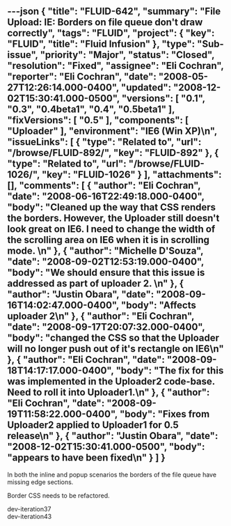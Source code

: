 ---json
{
  "title": "FLUID-642",
  "summary": "File Upload: IE: Borders on file queue don't draw correctly",
  "tags": "FLUID",
  "project": {
    "key": "FLUID",
    "title": "Fluid Infusion"
  },
  "type": "Sub-issue",
  "priority": "Major",
  "status": "Closed",
  "resolution": "Fixed",
  "assignee": "Eli Cochran",
  "reporter": "Eli Cochran",
  "date": "2008-05-27T12:26:14.000-0400",
  "updated": "2008-12-02T15:30:41.000-0500",
  "versions": [
    "0.1",
    "0.3",
    "0.4beta1",
    "0.4",
    "0.5beta1"
  ],
  "fixVersions": [
    "0.5"
  ],
  "components": [
    "Uploader"
  ],
  "environment": "IE6 (Win XP)\n",
  "issueLinks": [
    {
      "type": "Related to",
      "url": "/browse/FLUID-892/",
      "key": "FLUID-892"
    },
    {
      "type": "Related to",
      "url": "/browse/FLUID-1026/",
      "key": "FLUID-1026"
    }
  ],
  "attachments": [],
  "comments": [
    {
      "author": "Eli Cochran",
      "date": "2008-06-16T22:49:18.000-0400",
      "body": "Cleaned up the way that CSS renders the borders. However, the Uploader still doesn't look great on IE6. I need to change the width of the scrolling area on IE6 when it is in scrolling mode.&#x20;\n"
    },
    {
      "author": "Michelle D'Souza",
      "date": "2008-09-02T12:53:19.000-0400",
      "body": "We should ensure that this issue is addressed as part of uploader 2.&#x20;\n"
    },
    {
      "author": "Justin Obara",
      "date": "2008-09-16T14:02:47.000-0400",
      "body": "Affects uploader 2\n"
    },
    {
      "author": "Eli Cochran",
      "date": "2008-09-17T20:07:32.000-0400",
      "body": "changed the CSS so that the Uploader will no longer push out of it's rectangle on IE6\n"
    },
    {
      "author": "Eli Cochran",
      "date": "2008-09-18T14:17:17.000-0400",
      "body": "The fix for this was implemented in the Uploader2 code-base. Need to roll it into Uploader1.\n"
    },
    {
      "author": "Eli Cochran",
      "date": "2008-09-19T11:58:22.000-0400",
      "body": "Fixes from Uploader2 applied to Uploader1 for 0.5 release\n"
    },
    {
      "author": "Justin Obara",
      "date": "2008-12-02T15:30:41.000-0500",
      "body": "appears to have been fixed\n"
    }
  ]
}
---
In both the inline and popup scenarios the borders of the file queue have missing edge sections.&#x20;

Border CSS needs to be refactored.

dev-iteration37\
dev-iteration43

        